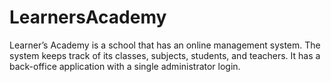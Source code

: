 # LearnersAcademy
Learner’s Academy is a school that has an online management system. The system keeps track of its classes, subjects, students, and teachers. It has a back-office application with a single administrator login.
